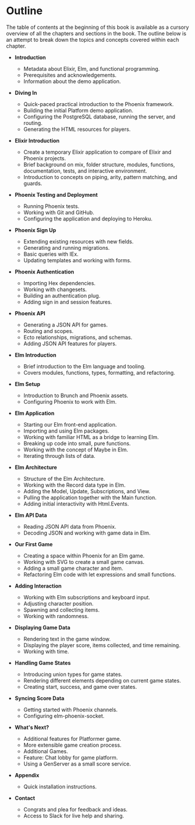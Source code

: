 # Outline

The table of contents at the beginning of this book is available as a cursory
overview of all the chapters and sections in the book. The outline below is an
attempt to break down the topics and concepts covered within each chapter.

- **Introduction**
  - Metadata about Elixir, Elm, and functional programming.
  - Prerequisites and acknowledgements.
  - Information about the demo application.

- **Diving In**
  - Quick-paced practical introduction to the Phoenix framework.
  - Building the initial Platform demo application.
  - Configuring the PostgreSQL database, running the server, and routing.
  - Generating the HTML resources for players.

- **Elixir Introduction**
  - Create a temporary Elixir application to compare of Elixir and Phoenix
    projects.
  - Brief background on mix, folder structure, modules, functions,
    documentation, tests, and interactive environment.
  - Introduction to concepts on piping, arity, pattern matching, and guards.

- **Phoenix Testing and Deployment**
  - Running Phoenix tests.
  - Working with Git and GitHub.
  - Configuring the application and deploying to Heroku.

- **Phoenix Sign Up**
  - Extending existing resources with new fields.
  - Generating and running migrations.
  - Basic queries with IEx.
  - Updating templates and working with forms.

- **Phoenix Authentication**
  - Importing Hex dependencies.
  - Working with changesets.
  - Building an authentication plug.
  - Adding sign in and session features.

- **Phoenix API**
  - Generating a JSON API for games.
  - Routing and scopes.
  - Ecto relationships, migrations, and schemas.
  - Adding JSON API features for players.

- **Elm Introduction**
  - Brief introduction to the Elm language and tooling.
  - Covers modules, functions, types, formatting, and refactoring.

- **Elm Setup**
  - Introduction to Brunch and Phoenix assets.
  - Configuring Phoenix to work with Elm.

- **Elm Application**
  - Starting our Elm front-end application.
  - Importing and using Elm packages.
  - Working with familiar HTML as a bridge to learning Elm.
  - Breaking up code into small, pure functions.
  - Working with the concept of Maybe in Elm.
  - Iterating through lists of data.

- **Elm Architecture**
  - Structure of the Elm Architecture.
  - Working with the Record data type in Elm.
  - Adding the Model, Update, Subscriptions, and View.
  - Pulling the application together with the Main function.
  - Adding initial interactivity with Html.Events.

- **Elm API Data**
  - Reading JSON API data from Phoenix.
  - Decoding JSON and working with game data in Elm.

- **Our First Game**
  - Creating a space within Phoenix for an Elm game.
  - Working with SVG to create a small game canvas.
  - Adding a small game character and item.
  - Refactoring Elm code with let expressions and small functions.

- **Adding Interaction**
  - Working with Elm subscriptions and keyboard input.
  - Adjusting character position.
  - Spawning and collecting items.
  - Working with randomness.

- **Displaying Game Data**
  - Rendering text in the game window.
  - Displaying the player score, items collected, and time remaining.
  - Working with time.

- **Handling Game States**
  - Introducing union types for game states.
  - Rendering different elements depending on current game states.
  - Creating start, success, and game over states.

- **Syncing Score Data**
  - Getting started with Phoenix channels.
  - Configuring elm-phoenix-socket.

- **What's Next?**
  - Additional features for Platformer game.
  - More extensible game creation process.
  - Additional Games.
  - Feature: Chat lobby for game platform.
  - Using a GenServer as a small score service.

- **Appendix**
  - Quick installation instructions.

- **Contact**
  - Congrats and plea for feedback and ideas.
  - Access to Slack for live help and sharing.
